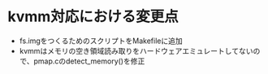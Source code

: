 # kvmm対応における変更点
- fs.imgをつくるためのスクリプトをMakefileに追加
- kvmmはメモリの空き領域読み取りをハードウェアエミュレートしてないので、pmap.cのdetect_memory()を修正